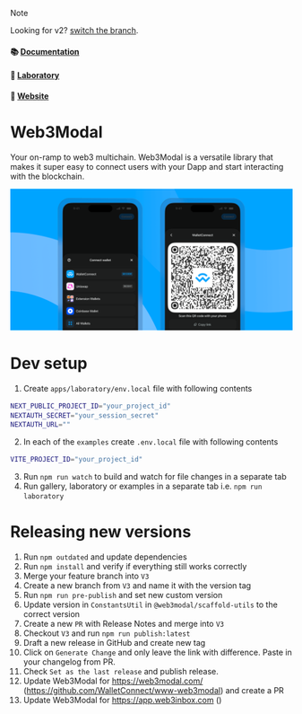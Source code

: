 > [!NOTE]
> Looking for v2? [switch the branch](https://github.com/WalletConnect/web3modal/tree/V2).

#### 📚 [Documentation](https://docs.walletconnect.com/web3modal/about)

#### 🧪 [Laboratory](https://lab.web3modal.com)

#### 🔗 [Website](https://web3modal.com)

# Web3Modal

Your on-ramp to web3 multichain. Web3Modal is a versatile library that makes it super easy to connect users with your Dapp and start interacting with the blockchain.

<p align="center">
  <img src="./.github/assets/header.png" alt="" border="0">
</p>

# Dev setup

1. Create `apps/laboratory/env.local` file with following contents

```zsh
NEXT_PUBLIC_PROJECT_ID="your_project_id"
NEXTAUTH_SECRET="your_session_secret"
NEXTAUTH_URL=""
```

2. In each of the `examples` create `.env.local` file with following contents

```zsh
VITE_PROJECT_ID="your_project_id"
```

3. Run `npm run watch` to build and watch for file changes in a separate tab
4. Run gallery, laboratory or examples in a separate tab i.e. `npm run laboratory`

# Releasing new versions

1. Run `npm outdated` and update dependencies
2. Run `npm install` and verify if everything still works correctly
3. Merge your feature branch into `V3`
4. Create a new branch from `V3` and name it with the version tag
5. Run `npm run pre-publish` and set new custom version
6. Update version in `ConstantsUtil` in `@web3modal/scaffold-utils` to the correct version
7. Create a new `PR` with Release Notes and merge into `V3`
8. Checkout `V3` and run `npm run publish:latest`
9. Draft a new release in GitHub and create new tag
10. Click on `Generate Change` and only leave the link with difference. Paste in your changelog from PR.
11. Check `Set as the last release` and publish release.
12. Update Web3Modal for https://web3modal.com/ (https://github.com/WalletConnect/www-web3modal) and create a PR
13. Update Web3Modal for https://app.web3inbox.com ()
